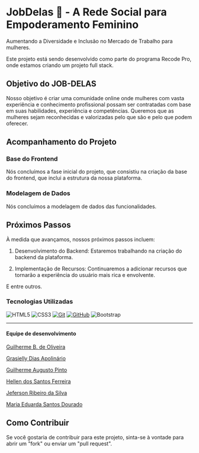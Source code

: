 # JobDelas 🌈 - A Rede Social para Empoderamento Feminino

Aumentando a Diversidade e Inclusão no Mercado de Trabalho para mulheres.

Este projeto está sendo desenvolvido como parte do programa Recode Pro, onde estamos criando um projeto full stack.

## Objetivo do JOB-DELAS

Nosso objetivo é criar uma comunidade online onde mulheres com vasta experiência e conhecimento profissional possam ser contratadas com base em suas habilidades, experiência e competências. Queremos que as mulheres sejam reconhecidas e valorizadas pelo que são e pelo que podem oferecer.

## Acompanhamento do Projeto

### Base do Frontend

Nós concluímos a fase inicial do projeto, que consistiu na criação da base do frontend, que inclui a estrutura da nossa plataforma.

### Modelagem de Dados

Nós concluímos a modelagem de dados das funcionalidades.

## Próximos Passos

À medida que avançamos, nossos próximos passos incluem:

1. Desenvolvimento do Backend: Estaremos trabalhando na criação do backend da plataforma.

2. Implementação de Recursos: Continuaremos a adicionar recursos que tornarão a experiência do usuário mais rica e envolvente.

E entre outros. 

### Tecnologias Utilizadas
![HTML5](https://img.shields.io/badge/HTML-000?style=for-the-badge&logo=html5&logoColor=30A3DC)
![CSS3](https://img.shields.io/badge/CSS3-000?style=for-the-badge&logo=css3&logoColor=E94D5F)
[![Git](https://img.shields.io/badge/Git-000?style=for-the-badge&logo=git&logoColor=E94D5F)](https://git-scm.com/doc) 
[![GitHub](https://img.shields.io/badge/GitHub-000?style=for-the-badge&logo=github&logoColor=30A3DC)](https://docs.github.com/)
![Bootstrap](https://img.shields.io/badge/bootstrap-%238511FA.svg?style=for-the-badge&logo=bootstrap&logoColor=white)


---

#### Equipe de desenvolvimento 

[Guilherme B. de Oliveira](https://github.com/guidev1989) 

[Grasielly Dias Apolinário](https://github.com/Grasielly84)

[Guilherme Augusto Pinto](https://github.com/GuilhermeAugust0)

[Hellen dos Santos Ferreira](https://github.com/HellenS95) 

[Jeferson Ribeiro da Silva](https://github.com/1Jeferson) 

[Maria Eduarda Santos Dourado](https://github.com/MeDourado) 


## Como Contribuir

Se você gostaria de contribuir para este projeto, sinta-se à vontade para abrir um "fork" ou enviar um "pull request".





